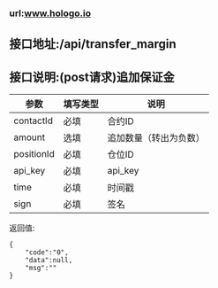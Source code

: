 ### url:www.hologo.io

## 接口地址:/api/transfer_margin

## 接口说明:(post请求)追加保证金

|参数|	填写类型|	说明|
|------------|--------|-----------------------------|
|contactId|	必填|	合约ID|
|amount|	选填|	追加数量（转出为负数）|
|positionId| 必填|  仓位ID|
|api_key|	必填|	api_key|
|time|	必填|	时间戳|
|sign|	必填|	签名|

返回值:

    {
	    "code":"0",
	    "data":null,
	    "msg":""
    }


